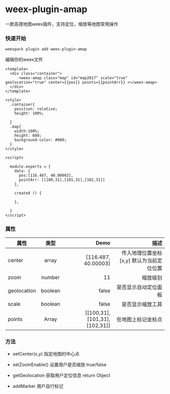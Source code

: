 # weex-plugin-amap

一款高德地图weex插件，支持定位，缩放等地图常用操作

### 快速开始

``` bash
weexpack plugin add weex-plugin-amap
```

编辑你的weex文件

``` we
<template>
  <div class="container">
      <weex-amap class="map" id="map2017" scale="true" geolocation="true" center={{pos}} points={{pointArr}} ></weex-amap>
  </div>
</template>

<style>
  .container{
    position: relative;
    height: 100%;
    
  }
  .map{
    width:100%;
    height: 600;
    background-color: #000;
  }
</style>

<script>

  module.exports = {
    data: {
      pos:[116.487, 40.00003],
      pointArr: [[100,31],[101,31],[102,31]]
    },
    
    created () {

    },
    
  }
</script>

```
### 属性


| 属性        | 类型         | Demo  | 描述  |
| ------------- |:-------------:| -----:|----------:|
| center     | array | [116.487, 40.00003] | 传入地理位置坐标[x,y] 默认为当前定位位置 |
| zoom      | number      |  11 | 缩放级别 |
| geolocation | boolean     |    false | 是否显示自动定位面板 |
| scale | boolean   |   false | 是否显示缩放工具 |
| points | Array   | [[100,31],[101,31],[102,31]] | 在地图上标记坐标点 |


### 方法

+ setCenter(x,y) 指定地图的中心点 

+ setZoomEnable() 设置用户是否缩放 true/false

+ getGeolocation 获取用户定位信息 return Object

+ addMarker 用户自行标记




